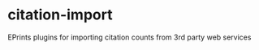 citation-import
===============

EPrints plugins for importing citation counts from 3rd party web services
